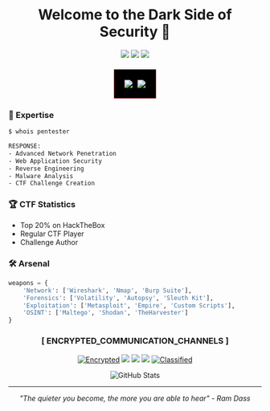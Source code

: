 <h1 align="center">Welcome to the Dark Side of Security 🔐</h1>

<p align="center">
  <img src="https://img.shields.io/badge/Role-Penetration%20Tester-800000">
  <img src="https://img.shields.io/badge/Focus-Red%20Team-800000">
  <img src="https://img.shields.io/badge/CTF-Active%20Player-800000">
</p>

<!-- Dark Metrics -->
<div style="
  background-color: #000000; 
  border: 1px solid #800000; 
  padding: 20px; 
  display: flex; 
  justify-content: center; 
  align-items: center; 
  gap: 10px; 
  margin: 20px auto;
  width: fit-content;">
  
  <img src="https://img.shields.io/badge/THREAT%20LEVEL-MAXIMUM-800000?style=for-the-badge&logo=hackaday&logoColor=800000">
  <img src="https://img.shields.io/badge/SYSTEM%20ACCESS-GRANTED-800000?style=for-the-badge&logo=tor-browser&logoColor=800000">
</div>

### 🎯 Expertise

```bash
$ whois pentester

RESPONSE:
- Advanced Network Penetration
- Web Application Security
- Reverse Engineering
- Malware Analysis
- CTF Challenge Creation
```

### 🏆 CTF Statistics
- Top 20% on HackTheBox
- Regular CTF Player
- Challenge Author

### 🛠 Arsenal
```python
weapons = {
    'Network': ['Wireshark', 'Nmap', 'Burp Suite'],
    'Forensics': ['Volatility', 'Autopsy', 'Sleuth Kit'],
    'Exploitation': ['Metasploit', 'Empire', 'Custom Scripts'],
    'OSINT': ['Maltego', 'Shodan', 'TheHarvester']
}
```
<!-- Encrypted Channels -->
<div align="center">

### [ ENCRYPTED_COMMUNICATION_CHANNELS ]

[![Encrypted](https://img.shields.io/badge/-ENCRYPTED-000000?style=for-the-badge&logo=tor-browser&logoColor=800000)](https://[REDACTED])
[![](https://img.shields.io/badge/BITCOIN_WALLET-black?style=for-the-badge&logo=bitcoin&logoColor=FF0000)](https://www.blockchain.com/btc/address/bc1qj3hdsk2tfkghzlt7n9pxrv9aackfydhyy0tvfx5r3ejzts7ezt3sz8q284)
[![](https://img.shields.io/badge/PROTONMAIL-black?style=for-the-badge&logo=protonmail&logoColor=FF0000)](mailto:muqrni@proton.me)
[![](https://img.shields.io/badge/TELEGRAM-black?style=for-the-badge&logo=telegram&logoColor=FF0000)](https://t.me/munx64)
[![Classified](https://img.shields.io/badge/-CLASSIFIED-000000?style=for-the-badge&logo=discord&logoColor=800000)](https://discord.gg/HGPBqAaufN)
</div>
<p align="center">
  <img src="https://github-readme-stats.vercel.app/api?username=YOURUSERNAME&show_icons=true&theme=dark&title_color=800000&icon_color=800000&text_color=ffffff&bg_color=000000" alt="GitHub Stats">
</p>

---
<p align="center">
<i>"The quieter you become, the more you are able to hear" - Ram Dass</i>
</p>
